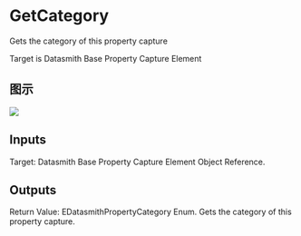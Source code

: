 # GetCategory

Gets the category of this property capture

Target is Datasmith Base Property Capture Element

## 图示

![]($-20221218-18365449.png)

## Inputs

Target: Datasmith Base Property Capture Element Object Reference.  

## Outputs

Return Value: EDatasmithPropertyCategory Enum. Gets the category of this property capture.

